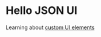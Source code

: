 # Hello JSON UI

Learning about [custom UI elements](https://wiki.bedrock.dev/json-ui/add-hud-elements.html#individual-elements)
